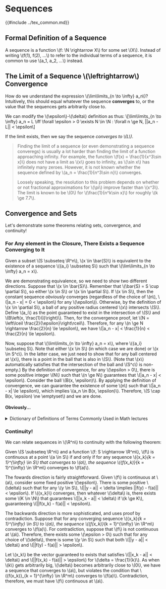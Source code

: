 # Sequences

{{#include ../tex_common.md}}

## Formal Definition of a Sequence

A sequence is a function \\(f: \N \rightarrow X\\) for some set \\(X\\). Instead of writing \\(f(1), f(2), ...\\) to refer to the individual terms of a sequence, it is common to use \\(a_1, a_2, ...\\) instead.

## The Limit of a Sequence \\(\leftrightarrow\\) Convergence

How do we understand the expression \\(\lim\limits_{n \to \infty} a_n\\)? Intuitively, this should equal whatever the sequence **converges** to, or the value that the sequences gets arbitrarily close to.

We can modify the \\(\epsilon\\)-\\(\delta\\) definition as thus: \\[\lim\limits_{n \to \infty} a_n = L \iff \forall \epsilon > 0 \exists N \in \N : \forall n \ge N, ||a_n - L|| < \epsilon\\]

If the limit exists, then we say the sequence _converges to \\(L\\)_. 

> Finding the limit of a sequence (or even demonstrating a sequence converegs) is usually a lot harder than finding the limit of a function approaching infinity. For example, the function \\(f(x) = \frac{1}{x^3\sin x}\\) does not have a limit as \\(x\\) goes to infinity, as \\(\sin x\\) has infinitely many zeroes. However, it is not known whether the sequence defined by \\(a_n = \frac{1}{n^3\sin n}\\) converges.
>
> Loosely speaking, the resolution to this problem depends on whether or not fractional approximations for \\(\pi\\) improve faster than \\(x^3\\). The limit is known to be \\(0\\) for \\(\frac{1}{n^k\sin x}\\) for roughly \\(k \ge 7.7\\).

## Convergence and Sets

Let's demonstrate some theorems relating sets, convergence, and continuity!

### For Any element in the Closure, There Exists a Sequence Converging to It

Given a subset \\(S \subseteq \R^n\\), \\(x \in \bar{S}\\) is equivalent to the existence of a sequence \\(\{a_i\} \subseteq S\\) such that \\(\lim\limits_{n \to \infty} a_n = x\\).

We are demonstrating equivalence, so we need to show two different directions. Suppose that \\(x \in \bar{S}\\). Remember that \\(\bar{S} = S \cup \partial S\\), so either \\(x \in S\\) or \\(x \in \partial S\\). If \\(x \in S\\), then the constant sequence _obviously_ converges (regardless of the choice of \\(n\\), \\(|a_n - x| = 0 < \epsilon\\) for any \\(\epsilon\\)). Otherwise, by the definition of \\(x \in \partial S\\), a ball of any positive radius centered \\(x\\) intersects \\(S\\). Define \\(a_i\\) as the point guaranteed to exist in the intersection of \\(S\\) and \\(B\left(x, \frac{1}{i}\right)\\). Then, for the convergence proof, let \\(N = \left\lceil \frac{2}{\epsilon}\right\rceil\\). Therefore, for any \\(n \ge N \rightarrow \frac{2}{n} \le \epsilon\\), we have \\(|a_n - x| < \frac{1}{n} < \frac{2}{n} \le \epsilon\\).

Now, suppose that \\(\lim\limits_{n \to \infty} a_n = x\\), where \\(\{a_i\} \subseteq S\\). Note that either \\(x \in S\\) (in which case we are done) or \\(x \in S^c\\). In the latter case, we just need to show that for any ball centered at \\(x\\), there is a point in the ball that is also in \\(S\\). (Note that \\(x\\) automatically satisfies that the intersection of the ball and \\(S^c\\) is non-empty.) By the definition of convergence, for any \\(\epsilon > 0\\), there is some positive integer \\(N\\) such that \\(n \ge N\\) guarantees that \\(|a_n - x| < \epsilon\\). Consider the ball \\(B(x, \epsilon)\\). By applying the definition of convergence, we can guarantee the existence of some \\(n\\) such that \\(|a_n - x| \le \epsilon\\), which implies \\(a_n \in B(x, \epsilon)\\). Therefore, \\(S \cap B(x, \epsilon) \ne \emptyset\\) and we are done.

#### Obviously...

<details>
<summary>Dictionary of Definitions of Terms Commonly Used in Math lectures</summary>
CLEARLY:
I don't want to write down all the "in- between" steps.

TRIVIAL:
If I have to show you how to do this, you're in the wrong class.

OBVIOUSLY:
I hope you weren't sleeping when we discussed this earlier, because I refuse to repeat it.

RECALL:
I shouldn't have to tell you this, but for those of you who erase your memory tapes after every test...

WLOG (Without Loss Of Generality):
I'm not about to do all the possible cases, so I'll do one and let you figure out the rest.

IT CAN EASILY BE SHOWN:
Even you, in your finite wisdom, should be able to prove this without me holding your hand.

CHECK or CHECK FOR YOURSELF:
This is the boring part of the proof, so you can do it on your own time.

SKETCH OF A PROOF:
I couldn't verify all the details, so I'll break it down into the parts I couldn't prove.

HINT:
The hardest of several possible ways to do a proof.

BRUTE FORCE (AND IGNORANCE):
Four special cases, three counting arguments, two long inductions, "and a partridge in a pair tree."

SOFT PROOF:
One third less filling (of the page) than your regular proof, but it requires two extra years of course work just to understand the terms.

ELEGANT PROOF:
Requires no previous knowledge of the subject matter and is less than ten lines long.

SIMILARLY:
At least one line of the proof of this case is the same as before.

CANONICAL FORM:
4 out of 5 mathematicians surveyed recommended this as the final form for their students who choose to finish.

TFAE (The Following Are Equivalent):
If I say this it means that, and if I say that it means the other thing, and if I say the other thing...

BY A PREVIOUS THEOREM:
I don't remember how it goes (come to think of it I'm not really sure we did this at all), but if I stated it right (or at all), then the rest of this follows.

TWO LINE PROOF:
I'll leave out everything but the conclusion, you can't question 'em if you can't see 'em.

BRIEFLY:
I'm running out of time, so I'll just write and talk faster.

LET'S TALK THROUGH IT:
I don't want to write it on the board lest I make a mistake.

PROCEED FORMALLY:
Manipulate symbols by the rules without any hint of their true meaning (popular in pure math courses).

QUANTIFY:
I can't find anything wrong with your proof except that it won't work if x is a moon of Jupiter (Popular in applied math courses).

PROOF OMITTED:
Trust me, It's true.

[Credits](https://www.math.utah.edu/~cherk/mathjokes.html)
</details>

### Continuity!

We can relate sequences in \\(\R^n\\) to continuity with the following theorem:

Given \\(S \subseteq \R^n\\) and a function \\(f: S \rightarrow \R^m\\), \\(f\\) is continuous at a point \\(a \in S\\) if and only if for any sequence \\(\{x_k\}_{k = 1}^{\infty} \in S\\) that converges to \\(a\\), the sequence \\(\{f(x_k)\}_{k = 1}^{\infty} \in \R^m\\) converges to \\(f(a)\\).

The fowards direction is fairly straightforward. Given \\(f\\) is continuous at \\(a\\), consider some fixed positive \\(\epsilon\\). There is some positive \\(\delta\\) such that for any \\(y \in S\\), \\(||y - a|| < \delta \implies ||f(y) - f(a)|| < \epsilon\\). If \\(\{x_k\}\\) converges, then whatever \\(\delta\\) is, there exists some \\(K \in \N\\) that guarantees \\(||x_k - a|| < \delta\\) if \\(k \ge K\\), guaranteeing \\(||f(x_k) - f(a)|| < \epsilon\\).

The backwards direction is more sophisticated, and uses proof by contradiction. Suppose that for any converging sequence \\(\{x_k\}_{k = 1}^{\infty} \in S\\) to \\(a\\), the sequence \\(\{f(x_k)\}_{k = 1}^{\infty} \in \R^m\\) converges to \\(f(a)\\). For contradiction, suppose that \\(f\\) is not continuous at \\(a\\). Therefore, there exists some \\(\epsilon > 0\\) such that for any choice of \\(\delta\\), there is some \\(y \in S\\) such that both \\(||y - a|| < \delta\\) and \\(||f(y) - f(a)|| > \epsilon\\). 

Let \\(x_k\\) be the vector guaranteed to exists that satisfies \\(||x_k - a|| < \delta\\) and \\(||f(x_k) - f(a)|| > \epsilon\\) for \\(\delta = \frac{1}{k}\\). As when \\(k\\) gets arbitrarily big, \\(\delta\\) becomes arbitrarily close to \\(0\\), we have a sequence that converges to \\(a\\), but violates the condition that \\(\{f(x_k)\}_{k = 1}^{\infty} \in \R^m\\) converges to \\(f(a)\\). Contradiction, therefore, we must have \\(f\\) continuous at \\(a\\).